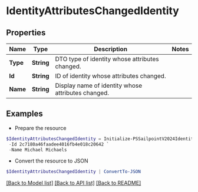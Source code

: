 # IdentityAttributesChangedIdentity
## Properties

Name | Type | Description | Notes
------------ | ------------- | ------------- | -------------
**Type** | **String** | DTO type of identity whose attributes changed. | 
**Id** | **String** | ID of identity whose attributes changed. | 
**Name** | **String** | Display name of identity whose attributes changed. | 

## Examples

- Prepare the resource
```powershell
$IdentityAttributesChangedIdentity = Initialize-PSSailpointV2024IdentityAttributesChangedIdentity  -Type IDENTITY `
 -Id 2c7180a46faadee4016fb4e018c20642 `
 -Name Michael Michaels
```

- Convert the resource to JSON
```powershell
$IdentityAttributesChangedIdentity | ConvertTo-JSON
```

[[Back to Model list]](../README.md#documentation-for-models) [[Back to API list]](../README.md#documentation-for-api-endpoints) [[Back to README]](../README.md)

